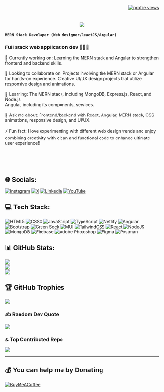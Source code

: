 <div align="right">
    <a href="https://visitcount.itsvg.in">
        <img src="https://visitcount.itsvg.in/api?id=amalvelloth&icon=0&color=1" alt="profile views" />
    </a>
</div>

<h1 align="center">
    <img src="https://readme-typing-svg.herokuapp.com/?font=Righteous&size=50&center=true&vCenter=true&width=500&height=70&duration=3000&lines=Hi+There!+👋;+I'm+Amal+V!;" />
</h1>

**`MERN Stack Developer (Web designer/ReactJS/Angular)`**

### Full stack web application dev 🧑‍💻🌐


🔭 Currently working on:  Learning the MERN stack and Angular to strengthen frontend and backend skills.<br><br>🤝 Looking to collaborate on:  Projects involving the MERN stack or Angular for hands-on experience. Creative UI/UX design projects that utilize responsive design and animations.<br><br>🌱 Learning:  The MERN stack, including MongoDB, Express.js, React, and Node.js.<br>Angular, including its components, services.<br><br>💭 Ask me about: 
 Frontend/backend with React, Angular, MERN stack, CSS animations, responsive design, and UI/UX.<br><br>⚡ Fun fact:  I love experimenting with different web design trends and enjoy combining creativity with clean and functional code to enhance ultimate user experience!!<br><br><br><br><br>


## 🌐 Socials:
[![Instagram](https://img.shields.io/badge/Instagram-%23E4405F.svg?logo=Instagram&logoColor=white)](https://instagram.com/mr__gq)  [![X](https://img.shields.io/badge/X-black.svg?logo=X&logoColor=white)](https://x.com/ImZeke7) [![LinkedIn](https://img.shields.io/badge/LinkedIn-%230077B5.svg?logo=linkedin&logoColor=white)](https://www.linkedin.com/in/amal-v-354356310/) [![YouTube](https://img.shields.io/badge/YouTube-%23FF0000.svg?logo=YouTube&logoColor=white)](https://youtube.com/@zeke) 

## 💻 Tech Stack:
![HTML5](https://img.shields.io/badge/html5-%23E34F26.svg?style=for-the-badge&logo=html5&logoColor=white) ![CSS3](https://img.shields.io/badge/css3-%231572B6.svg?style=for-the-badge&logo=css3&logoColor=white) ![JavaScript](https://img.shields.io/badge/javascript-%23323330.svg?style=for-the-badge&logo=javascript&logoColor=%23F7DF1E) ![TypeScript](https://img.shields.io/badge/typescript-%23007ACC.svg?style=for-the-badge&logo=typescript&logoColor=white) ![Netlify](https://img.shields.io/badge/netlify-%23000000.svg?style=for-the-badge&logo=netlify&logoColor=#00C7B7) ![Angular](https://img.shields.io/badge/angular-%23DD0031.svg?style=for-the-badge&logo=angular&logoColor=white) ![Bootstrap](https://img.shields.io/badge/bootstrap-%238511FA.svg?style=for-the-badge&logo=bootstrap&logoColor=white) ![Green Sock](https://img.shields.io/badge/green%20sock-88CE02?style=for-the-badge&logo=greensock&logoColor=white) ![MUI](https://img.shields.io/badge/MUI-%230081CB.svg?style=for-the-badge&logo=mui&logoColor=white) ![TailwindCSS](https://img.shields.io/badge/tailwindcss-%2338B2AC.svg?style=for-the-badge&logo=tailwind-css&logoColor=white) ![React](https://img.shields.io/badge/react-%2320232a.svg?style=for-the-badge&logo=react&logoColor=%2361DAFB) ![NodeJS](https://img.shields.io/badge/node.js-6DA55F?style=for-the-badge&logo=node.js&logoColor=white) ![MongoDB](https://img.shields.io/badge/MongoDB-%234ea94b.svg?style=for-the-badge&logo=mongodb&logoColor=white) ![Firebase](https://img.shields.io/badge/firebase-a08021?style=for-the-badge&logo=firebase&logoColor=ffcd34) ![Adobe Photoshop](https://img.shields.io/badge/adobe%20photoshop-%2331A8FF.svg?style=for-the-badge&logo=adobe%20photoshop&logoColor=white) ![Figma](https://img.shields.io/badge/figma-%23F24E1E.svg?style=for-the-badge&logo=figma&logoColor=white) ![Postman](https://img.shields.io/badge/Postman-FF6C37?style=for-the-badge&logo=postman&logoColor=white)
## 📊 GitHub Stats:

![](https://github-readme-stats.vercel.app/api?username=amalvelloth&theme=dark&hide_border=false&include_all_commits=false&count_private=false)<br/>
![](https://github-readme-streak-stats.herokuapp.com/?user=amalvelloth&theme=dark&hide_border=false)<br/>
![](https://github-readme-stats.vercel.app/api/top-langs/?username=amalvelloth&theme=dark&hide_border=false&include_all_commits=false&count_private=false&layout=compact)

## 🏆 GitHub Trophies
![](https://github-profile-trophy.vercel.app/?username=amalvelloth&theme=radical&no-frame=false&no-bg=false&margin-w=4)

### ✍️ Random Dev Quote
![](https://quotes-github-readme.vercel.app/api?type=vetical&theme=light)

### 🔝 Top Contributed Repo
![](https://github-contributor-stats.vercel.app/api?username=amalvelloth&limit=5&theme=dark&combine_all_yearly_contributions=true)

---


  ## 💰 You can help me by Donating <br>
  [![BuyMeACoffee](https://img.shields.io/badge/Buy%20Me%20a%20Coffee-ffdd00?style=for-the-badge&logo=buy-me-a-coffee&logoColor=black)](https://buymeacoffee.com/amalvelloth) 

  
<!-- Proudly created with GPRM ( https://gprm.itsvg.in ) -->
